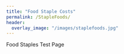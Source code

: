 ```yaml
---
title: "Food Staple Costs"
permalink: /StapleFoods/
header:
  overlay_image: "/images/staplefoods.jpg"
---
```

Food Staples Test Page
